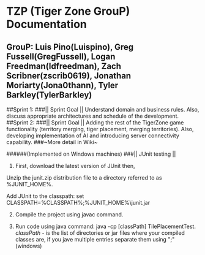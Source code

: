 TZP (Tiger Zone GrouP) Documentation
===========================
GrouP:  Luis Pino(Luispino), Greg Fussell(GregFussell), Logan Freedman(ldfreedman), Zach Scribner(zscrib0619), Jonathan Moriarty(Jona0thann), Tyler Barkley(TylerBarkley)
----------------------------------------------------------------------------------------------------------------------------------------
##Sprint 1:
###|| Sprint Goal ||
Understand domain and business rules.  Also, discuss appropriate architectures and schedule of the development.
##Sprint 2:
###|| Sprint Goal ||
Adding the rest of the TigerZone game functionality (territory merging, tiger placement, merging territories). Also, developing implementation of AI and introducing server connectivity capability.
###~More detail in Wiki~

######(Implemented on Windows machines)
###|| JUnit testing ||
1) First, download the latest version of JUnit then,

Unzip the junit.zip distribution file to a directory referred to as %JUNIT_HOME%.

Add JUnit to the classpath:
set CLASSPATH=%CLASSPATH%;%JUNIT_HOME%\junit.jar

2) Compile the project using javac command.

3) Run code using java command: java -cp [classPath] TilePlacementTest. 
*classPath* - is the list of directories or jar files where your compiled classes are, if you jave multiple entries separate them using ";" (windows) 



